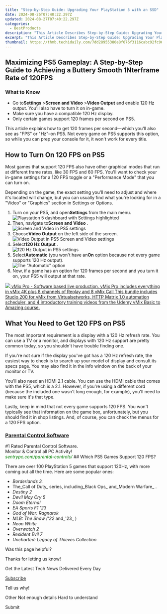 ```yaml
---
title: "Step-by-Step Guide: Upgrading Your PlayStation 5 with an SSD"
date: 2024-08-26T07:40:22.297Z
updated: 2024-08-27T07:40:22.297Z
categories:
  - BestProducts
description: "This Article Describes Step-by-Step Guide: Upgrading Your PlayStation 5 with an SSD"
excerpt: "This Article Describes Step-by-Step Guide: Upgrading Your PlayStation 5 with an SSD"
thumbnail: https://thmb.techidaily.com/7dd28955380e8f076f3116cabc92fc969f652f83985c018ac1bb6ff108bf9534.jpg
---
```


## Maximizing PS5 Gameplay: A Step-by-Step Guide to Achieving a Buttery Smooth 1Nterframe Rate of 120FPS
### What to Know

* Go to**Settings** \>**Screen and Video** \>**Video Output** and enable 120 Hz output. You'll also have to turn it on in-game.
* Make sure you have a compatible 120 Hz display.
* Only certain games support 120 frames per second on PS5.

 This article explains how to get 120 frames per second—which you'll also see as "FPS" or "Hz"–on PS5\. Not every game on PS5 supports this option, so while you can prep your console for it, it won't work for every title.  

## How to Turn On 120 FPS on PS5

 Most games that support 120 FPS also have other graphical modes that run at different frame rates, like 30 FPS and 60 FPS. You'll want to check your in-game settings for a 120 FPS toggle or a "Performance Mode" that you can turn on.

 Depending on the game, the exact setting you'll need to adjust and where it's located will change, but you can usually find what you're looking for in a "Video" or "Graphics" section in Settings or Options.

1. Turn on your PS5, and open**Settings** from the main menu.  
![Playstation 5 dashboard with Settings highlighted](https://www.lifewire.com/thmb/SgkRTTRVRqbxRg0AJLYr6FWqfG4=/1500x0/filters:no_upscale():max_bytes(150000):strip_icc():format(webp)/how-to-remote-play-ps5-games-on-android-50896111-df8a16a465fe41e7aef3d5ad05b4a7c8.jpg)
2. Then, navigate to**Screen and Video** .  
![Screen and Video in PS5 settings](https://www.lifewire.com/thmb/YCLQ2vGLnavPgpRPNtxhU7n6NFw=/1500x0/filters:no_upscale():max_bytes(150000):strip_icc():format(webp)/Screen-and-Video-Settings-aa8ff277b8254627a1a8c88e1c91f9cf.jpg)
3. Choose**Video Output** on the left side of the screen.  
![Video Output in PS5 Screen and Video settings](https://www.lifewire.com/thmb/Xgk1MNv2WwvyRO7tv2bHEF4oiqo=/1500x0/filters:no_upscale():max_bytes(150000):strip_icc():format(webp)/Video-Output-46b505f379064535ac4977a29faee336.jpg)
4. Select**120 Hz Output** .  
![120 Hz Output in PS5 settings](https://www.lifewire.com/thmb/hxj9hKX_96UCkA07Y8Rzo91hvKo=/1500x0/filters:no_upscale():max_bytes(150000):strip_icc():format(webp)/120-Output-9e18a336656f4caf97cc91724b032df2.jpg)
5. Select**Automatic** (you won't have an**On** option because not every game supports 120 Hz output).  
![The "Automatic" option ](https://www.lifewire.com/thmb/N0N2mbCdwDADtM0UH7Q50TlNT2U=/1500x0/filters:no_upscale():max_bytes(150000):strip_icc():format(webp)/Automatic-8261fa6f79014410bb3948ebcbcac568.jpg)
6. Now, if a game has an option for 120 frames per second and you turn it on, your PS5 will output at that rate.

<!-- affiliate ads begin -->
<a href="https://secure.2checkout.com/order/checkout.php?PRODS=30901410&QTY=1&AFFILIATE=108875&CART=1"> <img src="https://secure.avangate.com/images/merchant/ce9a6fb2becc2d235e62b125e9260102/products/copy_1_copy_vMixCallScreenshot1-large.jpg" border="0"> vMix Pro - Software based live production. vMix Pro includes everything in vMix 4K plus 8 channels of Replay and 8 vMix Call 
This bundle includes Studio 200 for vMix from Virtualsetworks, HTTP Matrix 1.0 automation scheduler, and 4 introductory training videos from the Udemy vMix Basic to Amazing course. </a>
<!-- affiliate ads end -->
## What You Need to Get 120 FPS on PS5

 The most important requirement is a display with a 120 Hz refresh rate. You can use a TV or a monitor, and displays with 120 Hz support are pretty common today, so you shouldn't have trouble finding one.

 If you're not sure if the display you've got has a 120 Hz refresh rate, the easiest way to check is to search up your model of display and consult its specs page. You may also find it in the info window on the back of your monitor or TV.

 You'll also need an HDMI 2.1 cable. You can use the HDMI cable that comes with the PS5, which is a 2.1\. However, if you're using a different cord (because the included one wasn't long enough, for example), you'll need to make sure it's that type.

 Lastly, keep in mind that not every game supports 120 FPS. You won't typically see that information on the game box, unfortunately, but you should find it in shop listings. And, of course, you can check the menus for a 120 FPS option.

<!-- affiliate ads begin -->
<h3 id="200610"><a href="https://sentrypc.7eer.net/c/5597632/200610/3022">Parental Control Software</a></h3>
<span class="text-ad-content">
	#1 Rated Parental Control Software.<br/>
	Monitor & Control all PC Activity!<br/>
		<cite style="color:green">sentrypc.com/parental-controls/</cite>
	</span><img height="0" width="0" src="https://sentrypc.7eer.net/i/5597632/200610/3022" style="position:absolute;visibility:hidden;" border="0" />
<!-- affiliate ads end -->
## Which PS5 Games Support 120 FPS?

 There are over 100 PlayStation 5 games that support 120Hz, with more coming out all the time. Here are some popular ones:

* _Borderlands 3._
* The_Call of Duty_ series, including_Black Ops_ and_Modern Warfare_ .
* _Destiny 2_
* _Devil May Cry 5_
* _Doom Eternal_
* _EA Sports F1 '23_
* _God of War: Ragnarok_
* _MLB: The Show ('22_ and_'23_ )
* _Neon White_
* _Overwatch 2_
* _Resident Evil 7_
* _Uncharted: Legacy of Thieves Collection_

Was this page helpful?

Thanks for letting us know!

 Get the Latest Tech News Delivered Every Day

[Subscribe](https://www.lifewire.com/#)

Tell us why!

 Other  Not enough details  Hard to understand

 Submit

<ins class="adsbygoogle"
     style="display:block"
     data-ad-format="autorelaxed"
     data-ad-client="ca-pub-7571918770474297"
     data-ad-slot="1223367746"></ins>



<ins class="adsbygoogle"
     style="display:block"
     data-ad-client="ca-pub-7571918770474297"
     data-ad-slot="8358498916"
     data-ad-format="auto"
     data-full-width-responsive="true"></ins>


